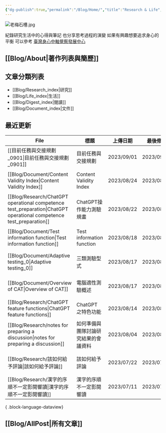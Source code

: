 ```yaml
---
{"dg-publish":true,"permalink":"/Blog/Home/","title":"Research & Life","tags":["blog","gardenEntry","gardenEntry","gardenEntry","gardenEntry","gardenEntry","gardenEntry"],"created":"2023-02-16","updated":"2023-03-01"}
---
```



![老梅石槽.jpg](/img/user/Blog/images/%E8%80%81%E6%A2%85%E7%9F%B3%E6%A7%BD.jpg)

紀錄研究生活中的心得與筆記
也分享思考過程的演變
如果有興趣想要追求身心的平衡
可以參考 [臺灣身心中軸覺察發展中心](https://bmaa.tw)

## [[Blog/About\|著作列表與簡歷]]

## 文章分類列表

- [[Blog/Research_index\|研究]]
- [[Blog/Life_index\|生活]]
- [[Blog/Digest_index\|閱讀]]
- [[Blog/Document_index\|文件]]

## 最近更新


<div class="transclusion internal-embed is-loaded"><div class="markdown-embed">





| File                                                                                                                  | 標題                        | 上傳日期       | 最後修改       | 類別                                                    |
| --------------------------------------------------------------------------------------------------------------------- | ------------------------- | ---------- | ---------- | ----------------------------------------------------- |
| [[目前任務與交接規劃_0901\|目前任務與交接規劃_0901]]                                                                                 | 目前任務與交接規劃                 | 2023/09/01 | 2023/09/01 | <ul><li>blog</li></ul>                                |
| [[Blog/Document/Content Validity Index\|Content Validity Index]]                                                   | Content Validity Index    | 2023/08/24 | 2023/08/24 | <ul><li>blog</li><li>document</li></ul>               |
| [[Blog/Research/ChatGPT operational competence test_preparation\|ChatGPT operational competence test_preparation]] | ChatGPT操作能力測驗規畫           | 2023/08/22 | 2023/08/22 | <ul><li>blog</li><li>research</li></ul>               |
| [[Blog/Document/Test information function\|Test information function]]                                             | Test information function | 2023/08/18 | 2023/08/18 | <ul><li>blog</li><li>document</li></ul>               |
| [[Blog/Document/Adaptive testing_0\|Adaptive testing_0]]                                                           | 三類測驗型式                    | 2023/08/17 | 2023/08/17 | <ul><li>blog</li><li>document</li></ul>               |
| [[Blog/Document/Overview of CAT\|Overview of CAT]]                                                                 | 電腦適性測驗概述                  | 2023/08/17 | 2023/08/17 | <ul><li>blog</li><li>document</li></ul>               |
| [[Blog/Research/ChatGPT feature functions\|ChatGPT feature functions]]                                             | ChatGPT 之特色功能             | 2023/08/14 | 2023/08/14 | <ul><li>blog</li></ul>                                |
| [[Blog/Research/notes for preparing a discussion\|notes for preparing a discussion]]                               | 如何準備與團隊討論研究結果的會議資料        | 2023/08/04 | 2023/08/04 | <ul><li>blog</li><li>research</li><li>notes</li></ul> |
| [[Blog/Research/該如何給予評論\|該如何給予評論]]                                                                                 | 該如何給予評論                   | 2023/07/22 | 2023/07/24 | <ul><li>blog</li><li>research</li></ul>               |
| [[Blog/Research/漢字的序順不一定影閱響讀\|漢字的序順不一定影閱響讀]]                                                                       | 漢字的序順不一定影閱響讀              | 2023/07/11 | 2023/07/11 | <ul><li>blog</li><li>research</li></ul>               |

{ .block-language-dataview}

</div></div>


## [[Blog/AllPost\|所有文章]]
